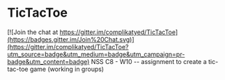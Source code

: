 # TicTacToe

[![Join the chat at https://gitter.im/complikatyed/TicTacToe](https://badges.gitter.im/Join%20Chat.svg)](https://gitter.im/complikatyed/TicTacToe?utm_source=badge&utm_medium=badge&utm_campaign=pr-badge&utm_content=badge)
NSS C8 - W10 -- assignment to create a tic-tac-toe game (working in groups)
